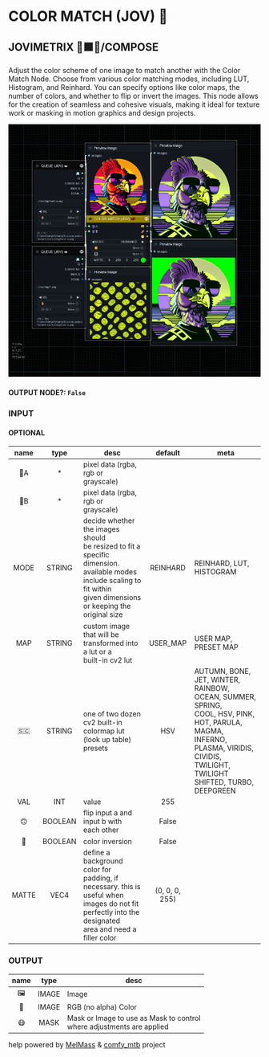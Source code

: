 # COLOR MATCH (JOV) 💞

## JOVIMETRIX 🔺🟩🔵/COMPOSE

Adjust the color scheme of one image to match another with the Color Match Node. Choose from various color matching modes, including LUT, Histogram, and Reinhard. You can specify options like color maps, the number of colors, and whether to flip or invert the images. This node allows for the creation of seamless and cohesive visuals, making it ideal for texture work or masking in motion graphics and design projects.

![COLOR MATCH](https://raw.githubusercontent.com/Amorano/Jovimetrix-examples/master/node/COLOR%20MATCH/COLOR%20MATCH.png)

#### OUTPUT NODE?: `False`

### INPUT

#### OPTIONAL

name | type | desc | default | meta
:---:|:---:|---|:---:|---
👾A | * | pixel data (rgba, rgb or<br>grayscale) |  | 
👾B | * | pixel data (rgba, rgb or<br>grayscale) |  | 
MODE | STRING | decide whether the images should<br>be resized to fit a specific<br>dimension. available modes<br>include scaling to fit within<br>given dimensions or keeping the<br>original size | REINHARD | REINHARD, LUT, HISTOGRAM
MAP | STRING | custom image that will be<br>transformed into a lut or a<br>built-in cv2 lut | USER_MAP | USER MAP, PRESET MAP
🇸🇨 | STRING | one of two dozen cv2 built-in<br>colormap lut (look up table)<br>presets | HSV | AUTUMN, BONE, JET, WINTER,<br>RAINBOW, OCEAN, SUMMER, SPRING,<br>COOL, HSV, PINK, HOT, PARULA,<br>MAGMA, INFERNO, PLASMA, VIRIDIS,<br>CIVIDIS, TWILIGHT, TWILIGHT<br>SHIFTED, TURBO, DEEPGREEN
VAL | INT | value | 255 | 
🙃 | BOOLEAN | flip input a and input b with<br>each other | False | 
🔳 | BOOLEAN | color inversion | False | 
MATTE | VEC4 | define a background color for<br>padding, if necessary. this is<br>useful when images do not fit<br>perfectly into the designated<br>area and need a filler color | (0, 0, 0, 255) | 

### OUTPUT

name | type | desc
:---:|:---:|---
🖼️ | IMAGE | Image 
🌈 | IMAGE | RGB (no alpha) Color 
😷 | MASK | Mask or Image to use as Mask to control<br>where adjustments are applied 

help powered by [MelMass](https://github.com/melMass) & [comfy_mtb](https://github.com/melMass/comfy_mtb) project